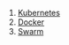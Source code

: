 1. [Kubernetes](http://www.iocoder.cn/Kubernetes/good-collection/)
2. [Docker](http://www.iocoder.cn/Docker/good-collection/)
3. [Swarm](http://www.iocoder.cn//good-collection/)

